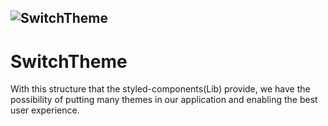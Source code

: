 ![SwitchTheme](https://github.com/idylicaro/SwitchTheme/blob/master/Light&Dark.png)
---
# SwitchTheme
With this structure that the styled-components(Lib) provide, we have the possibility of putting many themes in our application and enabling the best user experience.
